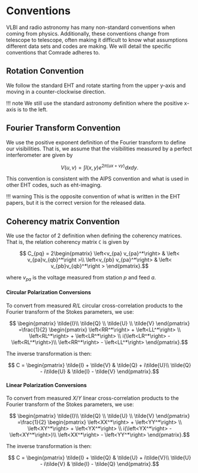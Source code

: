 # Conventions

VLBI and radio astronomy has many non-standard conventions when coming from physics. Additionally, these conventions change from telescope to telescope, often making it difficult 
to know what assumptions different data sets and codes are making. We will detail the 
specific conventions that Comrade adheres to.


## Rotation Convention

We follow the standard EHT and rotate starting from the upper y-axis and moving in a counter-clockwise direction. 

!!! note
    We still use the standard astronomy definition where the positive x-axis is to the left.


## Fourier Transform Convention

We use the positive exponent definition of the Fourier transform to define our visibilities. That is, we assume that the visibilities measured by a perfect interferometer are given by
```math
 V(u, v) = \int I(x, y)e^{2\pi (ux + vy)}dx dy.
```
This convention is consistent with the AIPS convention and what is used in other EHT codes, such as eht-imaging. 

!!! warning
    This is the opposite convention of what is written in the EHT papers, but it is the correct version for the released data.


## Coherency matrix Convention

We use the factor of 2 definition when defining the coherency matrices. That is, the relation coherency matrix `C` is given by

```math
  C_{pq} = 
  2\begin{pmatrix}
    \left<v_{pa} v_{pa}^*\right> & \left< v_{pa}v_{qb}^*\right >\\
    \left<v_{pb} v_{pa}^*\right> & \left< v_{pb}v_{qb}^*\right >
  \end{pmatrix}.
```

where $v_{pa}$ is the voltage measured from station $p$ and feed $a$.

#### Circular Polarization Conversions

To convert from measured $R/L$ circular cross-correlation products to the Fourier transform of the Stokes parameters, we use:

```math
  \begin{pmatrix}
      \tilde{I}\\ \tilde{Q} \\ \tilde{U} \\ \tilde{V}
  \end{pmatrix}
  =\frac{1}{2}
  \begin{pmatrix}
     \left<RR^*\right> + \left<LL^*\right> \\
     \left<RL^*\right> + \left<LR^*\right> \\
     i(\left<LR^*\right> - \left<RL^*\right>)\\
     \left<RR^*\right> - \left<LL^*\right>
  \end{pmatrix}.
```

The inverse transformation is then:

```math
  C = 
  \begin{pmatrix}
     \tilde{I} + \tilde{V}  & \tilde{Q} + i\tilde{U}\\
     \tilde{Q} - i\tilde{U} & \tilde{I} - \tilde{V}
  \end{pmatrix}.
```

#### Linear Polarization Conversions

To convert from measured $X/Y$ linear cross-correlation products to the Fourier transform of the Stokes parameters, we use:

```math
  \begin{pmatrix}
      \tilde{I}\\ \tilde{Q} \\ \tilde{U} \\ \tilde{V}
  \end{pmatrix}
  =\frac{1}{2}
  \begin{pmatrix}
     \left<XX^*\right> + \left<YY^*\right> \\
     \left<XY^*\right> + \left<YX^*\right> \\
     i(\left<YX^*\right> - \left<XY^*\right>)\\
     \left<XX^*\right> - \left<YY^*\right>
  \end{pmatrix}.
```

The inverse transformation is then:

```math
  C = 
  \begin{pmatrix}
     \tilde{I} + \tilde{Q}  & \tilde{U} + i\tilde{V}\\
     \tilde{U} - i\tilde{V} & \tilde{I} - \tilde{Q}
  \end{pmatrix}.
```
